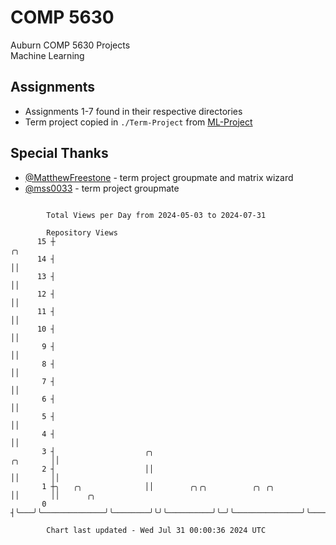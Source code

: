 # COMP 5630
Auburn COMP 5630 Projects  
Machine Learning

## Assignments
- Assignments 1-7 found in their respective directories
- Term project copied in `./Term-Project` from [ML-Project](https://github.com/wumphlett/ML-Project)

## Special Thanks
- [@MatthewFreestone](https://github.com/MatthewFreestone) - term project groupmate and matrix wizard
- [@mss0033](https://github.com/mss0033) - term project groupmate

```

        Total Views per Day from 2024-05-03 to 2024-07-31

        Repository Views
      15 ┼                                                                         ╭╮
      14 ┤                                                                         ││
      13 ┤                                                                         ││
      12 ┤                                                                         ││
      11 ┤                                                                         ││
      10 ┤                                                                         ││
       9 ┤                                                                         ││
       8 ┤                                                                         ││
       7 ┤                                                                         ││
       6 ┤                                                                         ││
       5 ┤                                                                         ││
       4 ┤                                                                         ││
       3 ┤                    ╭╮                                          ╭╮       ││
       2 ┤                    ││                                          ││       ││
       1 ┼╮   ╭╮              ││        ╭╮╭╮          ╭╮ ╭╮               ││       ││      ╭╮
       0 ┤╰───╯╰──────────────╯╰────────╯╰╯╰──────────╯╰─╯╰───────────────╯╰───────╯╰──────╯╰──────

        Chart last updated - Wed Jul 31 00:00:36 2024 UTC
        
```
